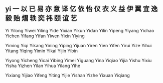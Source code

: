 yi  一 以 已 易 亦 意 译 亿 依 怡 仪 衣 义 益 伊 翼 宜 逸 毅 贻 熠 轶 奕 祎 颐 谊 艺
---

Yi Yilong Yiwei Yiling Yide Yixian Yikun Yidan Yilin Yipeng Yiyang Yichao Yichen Yifang Yifan Yiwen Yixin Yiying 

Yiming Yiqi Yikang Yining Yiping Yijuan Yiren Yien Yifen Yirui Yize Yihui Yitang Yiqing Yimin Yikai Yijin Yibin 

Yiyong Yicheng Yicai Yibing Yimei Yiguang Yina Yiqiao Yijia Yishu Yixiu Yisha Yizhen Yilan Yihua Yilang Yihe 

Yixiang Yijiao Yifeng Yiting Yijie Yishan Yizhe Yixuan Yiqiang 
